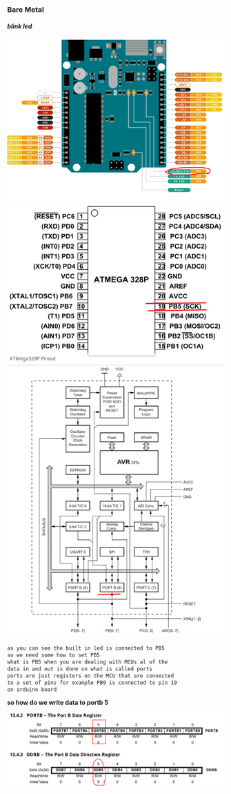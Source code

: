 ### Bare Metal

##### blink led

![](./pics/arduino_mcu_architecture.png)
![](./pics/atmega_pinout.png)
![](pics/atmega_block_diagram.png)

```
as you can see the built in led is connected to PB5
so we need some how to set PB5
what is PB5 when you are dealing with MCUs al of the
data in and out is done on what is called ports
ports are just registers on the MCU that are connected
to a set of pins for example PB9 is connected to pin 19
on arduino board
```

**so how do we write data to portb 5**

![](./pics/portb_config.png)
